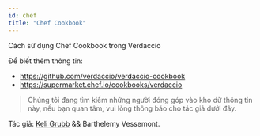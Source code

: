 ```yaml
---
id: chef
title: "Chef Cookbook"
---
```

Cách sử dụng Chef Cookbook trong Verdaccio

Để biết thêm thông tin:

* <https://github.com/verdaccio/verdaccio-cookbook>
* <https://supermarket.chef.io/cookbooks/verdaccio>

> Chúng tôi đang tìm kiếm những người đóng góp vào kho dữ thông tin này, nếu bạn quan tâm, vui lòng thông báo cho tác giả dưới đây.

Tác giả: [Keli Grubb](https://github.com/kgrubb) && Barthelemy Vessemont.
